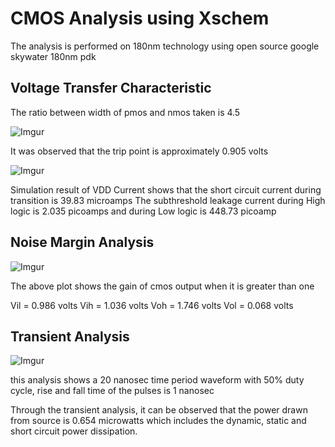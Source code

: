# CMOS Analysis using Xschem

The analysis is performed on 180nm technology using open source google skywater 180nm pdk

## Voltage Transfer Characteristic

The ratio between width of pmos and nmos taken is 4.5

![Imgur](https://i.imgur.com/5MdBh1M.png)

It was observed that the trip point is approximately 0.905 volts

![Imgur](https://i.imgur.com/nTHzHps.png)

Simulation result of VDD Current shows that the short circuit current during transition is 39.83 microamps
The subthreshold leakage current during High logic is 2.035 picoamps and during Low logic is 448.73 picoamp

## Noise Margin Analysis

![Imgur](https://i.imgur.com/6WeKKjM.png)

The above plot shows the gain of cmos output when it is greater than one

Vil = 0.986 volts
Vih = 1.036 volts
Voh = 1.746 volts
Vol = 0.068 volts

## Transient Analysis

![Imgur](https://i.imgur.com/LxRdYLa.png)

this analysis shows a 20 nanosec time period waveform with 50% duty cycle, rise and fall time of the pulses is 1 nanosec

Through the transient analysis, it can be observed that the power drawn from source is 0.654 microwatts which includes the dynamic, static and short circuit power dissipation.
